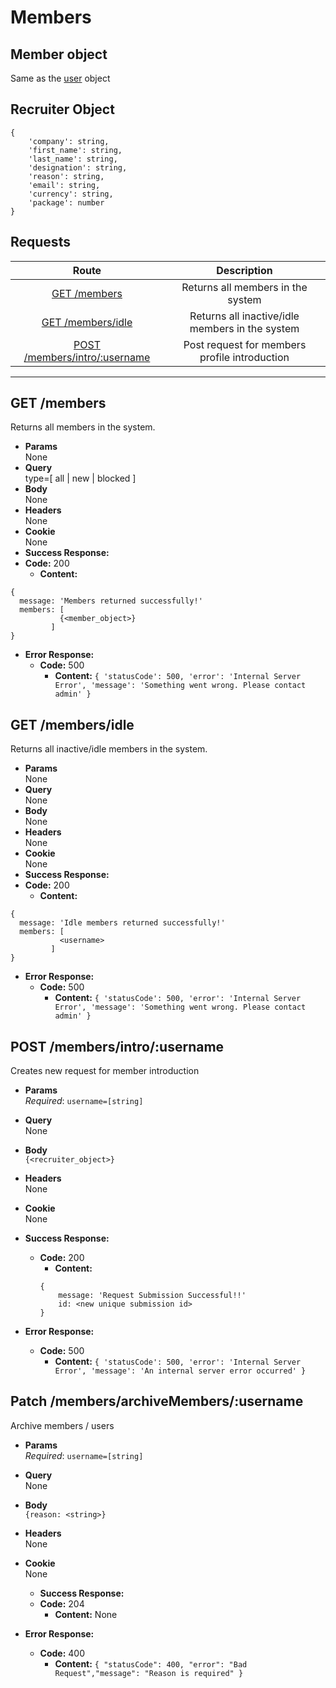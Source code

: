 # Members

## Member object

Same as the [user](https://github.com/Real-Dev-Squad/website-api-contracts/tree/main/users#user-object) object

## Recruiter Object

```
{
    'company': string,
    'first_name': string,
    'last_name': string,
    'designation': string,
    'reason': string,
    'email': string,
    'currency': string,
    'package': number
}
```

## **Requests**

|                             Route                              |                   Description                   |
| :------------------------------------------------------------: | :---------------------------------------------: |
|                  [GET /members](#get-members)                  |        Returns all members in the system        |
|        [GET /members/idle](#get-inactive/idle-members)         | Returns all inactive/idle members in the system |
| [POST /members/intro/:username](#post-members/intro/:username) |  Post request for members profile introduction  |

---

## **GET /members**

Returns all members in the system.

- **Params**  
  None
- **Query**  
  type=[ all | new | blocked ]
- **Body**  
  None
- **Headers**  
  None
- **Cookie**  
  None
- **Success Response:**
- **Code:** 200
  - **Content:**

```
{
  message: 'Members returned successfully!'
  members: [
           {<member_object>}
         ]
}
```

- **Error Response:**
  - **Code:** 500
    - **Content:** `{ 'statusCode': 500, 'error': 'Internal Server Error', 'message': 'Something went wrong. Please contact admin' }`

## **GET /members/idle**

Returns all inactive/idle members in the system.

- **Params**  
  None
- **Query**  
  None
- **Body**  
  None
- **Headers**  
  None
- **Cookie**  
  None
- **Success Response:**
- **Code:** 200
  - **Content:**

```
{
  message: 'Idle members returned successfully!'
  members: [
           <username>
         ]
}
```

- **Error Response:**
  - **Code:** 500
    - **Content:** `{ 'statusCode': 500, 'error': 'Internal Server Error', 'message': 'Something went wrong. Please contact admin' }`

## POST /members/intro/:username

Creates new request for member introduction

- **Params**\
   _Required_: `username=[string]`
- **Query**\
   None
- **Body**\
   `{<recruiter_object>}`
- **Headers**\
   None
- **Cookie**\
   None
- **Success Response:**

  - **Code:** 200
    - **Content:**
    ```
    {
        message: 'Request Submission Successful!!'
        id: <new unique submission id>
    }
    ```

- **Error Response:**
  - **Code:** 500
    - **Content:** `{ 'statusCode': 500, 'error': 'Internal Server Error', 'message': 'An internal server error occurred' }`

## Patch /members/archiveMembers/:username

Archive members / users

- **Params**\
   _Required_: `username=[string]`
- **Query**\
   None
- **Body**\
   `{reason: <string>}`
- **Headers**\
   None
- **Cookie**\
   None

  - **Success Response:**
  - **Code:** 204
    - **Content:**
      None

- **Error Response:**
  - **Code:** 400
    - **Content:** `{ "statusCode": 400, "error": "Bad Request","message": "Reason is required" }`
